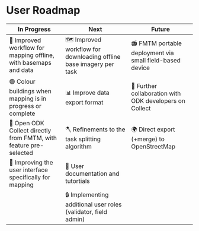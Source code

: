 # User Roadmap

<!-- markdownlint-disable -->

| In Progress                                                       | Next                                                               | Future                                                   |
| ----------------------------------------------------------------- | ------------------------------------------------------------------ | -------------------------------------------------------- |
| 📴 Improved workflow for mapping offline, with basemaps and data  | 🗺️ Improved workflow for downloading offline base imagery per task | 📻 FMTM portable deployment via small field-based device |
| 🟢 Colour buildings when mapping is in progress or complete       | 📊 Improve data export format                                      | 📱 Further collaboration with ODK developers on Collect  |
| 🔗 Open ODK Collect directly from FMTM, with feature pre-selected | 🪓 Refinements to the task splitting algorithm                     | 🌍 Direct export (+merge) to OpenStreetMap               |
| 🎨 Improving the user interface specifically for mapping          | 📖 User documentation and tutortials                               |                                                          |
|                                                                   | 🔒 Implementing additional user roles (validator, field admin)     |                                                          |

<!-- markdownlint-restore -->
